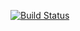 [![Build Status][travis-image]][travis-url]


[travis-image]: https://img.shields.io/travis/Eskalol/DOMReplay/master.svg?style=flat-square
[travis-url]: https://travis-ci.org/Eskalol/DOMReplay
